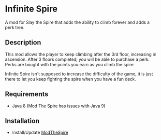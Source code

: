 # Infinite Spire
A mod for Slay the Spire that adds the ability to climb forever and adds a perk tree.

## Description
This mod allows the player to keep climbing after the 3rd floor, increasing in ascension. After 3 floors completed, you will be able to purchase a perk. Perks are bought with the points you earn as you climb the spire.

Infinite Spire isn't supposed to increase the difficulty of the game, it is just there to let you keep fighting the spire when you have a fun deck.

## Requirements
- Java 8 (Mod The Spire has issues with Java 9)

## Installation
- Install/Update [ModTheSpire](https://github.com/kiooeht/ModTheSpire/releases/latest)
